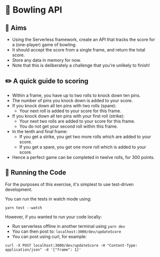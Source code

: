 # 🎳 Bowling API

## 🎯 Aims

- Using the Serverless framework, create an API that tracks the score for a (one-player) game of bowling.
- It should accept the score from a single frame, and return the total score.
- Store any data in memory for now.
- Note that this is deliberately a challenge that you're unlikely to finish!

## ✏️ A quick guide to scoring

- Within a frame, you have up to two rolls to knock down ten pins.
- The number of pins you knock down is added to your score.
- If you knock down all ten pins with two rolls (spare):
  - Your next roll is added to your score for this frame.
- If you knock down all ten pins with your first roll (strike):
  - Your next two rolls are added to your score for this frame.
  - You do not get your second roll within this frame.
- In the tenth and final frame:
  - If you get a strike, you get two more rolls which are added to your score.
  - If you get a spare, you get one more roll which is added to your score.
- Hence a perfect game can be completed in twelve rolls, for 300 points.

## 🚀 Running the Code

For the purposes of this exercise, it's simplest to use test-driven development.

You can run the tests in watch mode using:

```
yarn test --watch
```

However, if you wanted to run your code locally:

- Run serverless offline in another terminal using `yarn dev`
- You can then post to: `localhost:3000/dev/updateScore`
- You can post using curl, for example:

```
curl -X POST localhost:3000/dev/updateScore -H "Content-Type: application/json" -d '{"frame": 1}'
```
